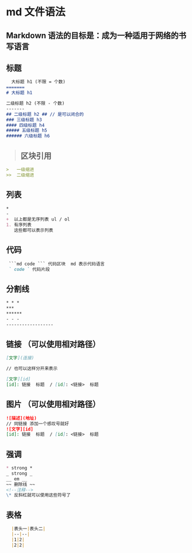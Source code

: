 # md 文件语法

## Markdown 语法的目标是：成为一种适用于网络的书写语言

## 标题

```md
  大标题 h1 (不限 = 个数)
=======
# 大标题 h1

二级标题 h2 (不限 - 个数)
-------
## 二级标题 h2 ## // 是可以闭合的
### 三级标题 h3
#### 四级标题 h4
##### 五级标题 h5
###### 六级标题 h6
```

> ## 区块引用

```md
>   一级缩进
>>  二级缩进
```

## 列表

```md
*
-
+  以上都是无序列表 ul / ol
1. 有序列表
   这些都可以表示列表
```

## 代码

```md
 ```md code ``` 代码区块  md 表示代码语言
 ` code ` 代码片段
```

## 分割线

```md
* * *
***
******
- - -
------------------
```

## 链接 （可以使用相对路径）

```md
[文字](连接)

// 也可以这样分开来表示

[文字][id]
[id]: 链接  标题  / [id]: <链接>  标题
```

## 图片 （可以使用相对路径）

```md
![描述](地址)
// 同链接 添加一个感叹号就好
![文字][id]
[id]: 链接  标题  / [id]: <链接>  标题
```

## 强调

```md
* strong *
_ strong _
__ em __
~~ 删除线 ~~
<!--注释-->
\* 反斜杠就可以使用这些符号了
```

## 表格

```md
  |表头一|表头二|
  |--|--|
  |1|2|
  |2|2|
```
